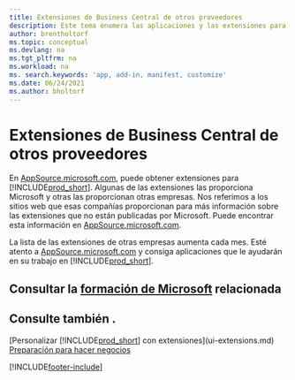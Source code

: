 ```yaml
---
title: Extensiones de Business Central de otros proveedores
description: Este tema enumera las aplicaciones y las extensiones para personalizar Business Central finanzas proporcionados por otras empresas.
author: brentholtorf
ms.topic: conceptual
ms.devlang: na
ms.tgt_pltfrm: na
ms.workload: na
ms. search.keywords: 'app, add-in, manifest, customize'
ms.date: 06/24/2021
ms.author: bholtorf
---
```

# Extensiones de Business Central de otros proveedores

En [AppSource.microsoft.com](https://appsource.microsoft.com/), puede obtener extensiones para [!INCLUDE[prod_short](includes/prod_short.md)]. Algunas de las extensiones las proporciona Microsoft y otras las proporcionan otras empresas. Nos referimos a los sitios web que esas compañías proporcionan para más información sobre las extensiones que no están publicadas por Microsoft. Puede encontrar esta información en [AppSource.microsoft.com](https://go.microsoft.com/fwlink/?linkid=2081646).  

La lista de las extensiones de otras empresas aumenta cada mes. Esté atento a [AppSource.microsoft.com](https://go.microsoft.com/fwlink/?linkid=2081646) y consiga aplicaciones que le ayudarán en su trabajo en [!INCLUDE[prod_short](includes/prod_short.md)].  

## Consultar la [formación de Microsoft](/training/modules/customize-dynamics-365-business-central/) relacionada

## Consulte también .

[Personalizar [!INCLUDE[prod_short](includes/prod_short.md)] con extensiones](ui-extensions.md)  
[Preparación para hacer negocios](ui-get-ready-business.md)  


[!INCLUDE[footer-include](includes/footer-banner.md)]
